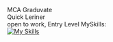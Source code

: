MCA Graduvate<br>
 Quick Leriner<br>
 open to work, Entry Level
 MySkills:<br>
[![My Skills](https://skillicons.dev/icons?i=js,html,css,mysql,git,github)](https://skillicons.dev)
